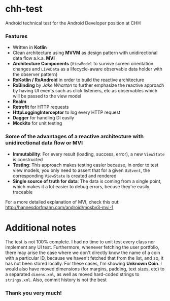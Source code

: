 # chh-test
Android technical test for the Android Developer position at CHH

### Features

* Written in **Kotlin**
* Clean architecture using **MVVM** as design pattern with unidirectional data flow a.k.a. **MVI**
* **Architecture Components** (`ViewModel` to survive screen orientation changes and `LiveData` as a lifecycle-aware observable data holder with the observer pattern)
* **RxKotlin / RxAndroid** in order to build the reactive architecture
* **RxBinding** by *Jake Wharton* to further emphasize the reactive approach by having UI events such as click listeners, etc as observables which will be passed to the view model
* **Realm**
* **Retrofit** for HTTP requests
* **HttpLoggingInterceptor** to log every HTTP request
* **Dagger** for handling DI easily
* **Mockito** for unit testing

### Some of the advantages of a reactive architecture with unidirectional data flow or MVI

* **Immutability**: For every result (loading, success, error), a new `ViewState` is constructed
* **Testing**: This approach makes testing easier because, in order to test view models, you only need to assert that for a given `UiEvent`, the corresponding `ViewState` is created and rendered
* **Single source of truth for data**: The data is coming from a single point, which makes it a lot easier to debug errors, becuse they're easily traceable

For a more detailed explanation of MVI, check this out: http://hannesdorfmann.com/android/mosby3-mvi-1


# Additional notes

The test is not 100% complete. I had no time to unit test every class nor implement any UI test. Furthermore, whenever fetching the user portfolio, there may arise the case where we don't directly know the name of a coin with a particular ID, because we haven't fetched that from the list, and so, it has not been stored locally. For these cases, I'm showing **Unknown Coin**. I would also have moved dimensions (for margins, padding, text sizes, etc)  to a separated `dimens.xml`, as well as moved hard-coded strings to `strings.xml`. Also, commit history is not the best

### Thank you very much!
